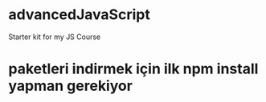 # advancedJavaScript
Starter kit for my JS Course
# paketleri indirmek için ilk npm install yapman gerekiyor